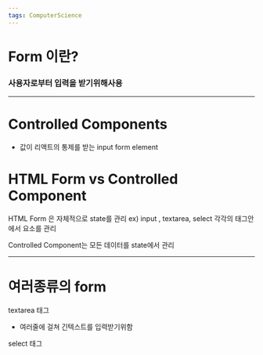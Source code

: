 ```yaml
---
tags: ComputerScience
---
```

# Form 이란?
### 사용자로부터 입력을 받기위해사용

------------------------

# Controlled Components

- 값이 리액트의 통제를 받는 input form element


# HTML Form vs Controlled Component

HTML Form 은 자체적으로 state를 관리
ex)  input , textarea, select 각각의 태그안에서 요소를 관리

Controlled Component는 모든 데이터를 state에서 관리



------------

# 여러종류의 form

textarea 태그
- 여러줄에 걸쳐 긴텍스트를 입력받기위함

select 태그
